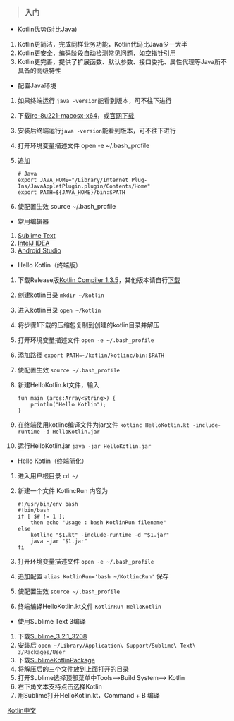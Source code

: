 > ### 入门

* Kotlin优势(对比Java)

1. Kotlin更简洁，完成同样业务功能，Kotlin代码比Java少一大半
2. Kotlin更安全，编码阶段自动检测常见问题，如空指针引用
3. Kotlin更完善，提供了扩展函数、默认参数、接口委托、属性代理等Java所不具备的高级特性

* 配置Java环境

1. 如果终端运行 ``` java -version ```能看到版本，可不往下进行
2. 下载[jre-8u221-macosx-x64](https://www.lanzous.com/i5xao1i)，或[官网下载](https://www.java.com/en/download/mac_download.jsp)
3. 安装后终端运行``` java -version ```能看到版本，可不往下进行
4. 打开环境变量描述文件 open -e ~/.bash_profile
5. 追加

    ```
    # Java 
    export JAVA_HOME="/Library/Internet Plug-Ins/JavaAppletPlugin.plugin/Contents/Home"
    export PATH=${JAVA_HOME}/bin:$PATH
    
    ```
6. 使配置生效 source ~/.bash_profile

* 常用编辑器

1. [Sublime Text](https://www.sublimetext.com/)
2. [IntelJ IDEA](https://www.jetbrains.com/idea/download/)
3. [Android Studio](https://developer.android.com/studio/preview/index.html)

* Hello Kotlin（终端版）

1. 下载Release版[Kotlin Compiler 1.3.5](https://github.com/JetBrains/kotlin/releases/download/v1.3.50/kotlin-compiler-1.3.50.zip)，其他版本请自行[下载](https://github.com/JetBrains/kotlin/releases/)
2. 创建kotlin目录 ``` mkdir ~/kotlin ```
3. 进入kotlin目录 ``` open ~/kotlin ```
4. 将步骤1下载的压缩包复制到创建的kotlin目录并解压
5. 打开环境变量描述文件 ``` open -e ~/.bash_profile ```
6. 添加路径 ``` export PATH=~/kotlin/kotlinc/bin:$PATH ```
7. 使配置生效 ``` source ~/.bash_profile ```
8. 新建HelloKotlin.kt文件，输入
	
	```
	fun main (args:Array<String>) {
		println("Hello Kotlin");
	}	
	```
9. 在终端使用kotlinc编译文件为jar文件 ``` kotlinc HelloKotlin.kt -include-runtime -d HelloKotlin.jar ```
10. 运行HelloKotlin.jar ``` java -jar HelloKotlin.jar ```


* Hello Kotlin（终端简化）

1. 进入用户根目录 ``` cd ~/ ```
2. 新建一个文件 KotlincRun 内容为

	```
	#!/usr/bin/env bash 
	#!bin/bash
	if [ $# != 1 ];
  		then echo "Usage : bash KotlinRun filename"
	else
  		kotlinc "$1.kt" -include-runtime -d "$1.jar"
  		java -jar "$1.jar"
	fi
	```
3. 打开环境变量描述文件 ``` open -e ~/.bash_profile ```
4. 追加配置 ``` alias KotlinRun='bash ~/KotlincRun' ``` 保存
5. 使配置生效 ``` source ~/.bash_profile ```
6. 终端编译HelloKotlin.kt文件 ``` KotlinRun HelloKotlin ```

* 使用Sublime Text 3编译

1. 下载[Sublime_3.2.1_3208](https://www.lanzous.com/i5wuygh)
2. 安装后 ``` open ~/Library/Application\ Support/Sublime\ Text\ 3/Packages/User ``` 
3. 下载[SublimeKotlinPackage](https://www.lanzous.com/i5wy5wd)
4. 将解压后的三个文件放到上面打开的目录
5. 打开Sublime选择顶部菜单中Tools-->Build System--> Kotlin
6. 右下角文本支持点击选择Kotlin
7. 用Sublime打开HelloKotlin.kt，Command + B 编译



[Kotlin中文](https://www.kotlincn.net/docs/tutorials/kotlin-android.html)